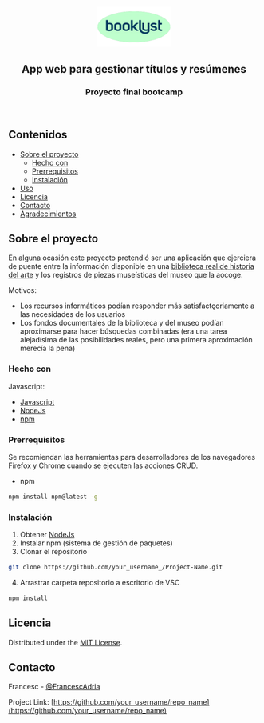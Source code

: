 <!-- PROJECT LOGO -->
<br />
<p align="center">
  <a href="https://github.com/othneildrew/# booklyst">
    <img src="logo/large_booklyst-2.png" alt="Logo" width="150" height="80">
  </a>

  <h2 align="center">
      App web para gestionar títulos y resúmenes
  </h2>
  <h3 align="center">
    Proyecto final bootcamp
  </h3>
    <br />
  
  </p>
</p>



<!-- CONTENIDOS -->
## Contenidos

* [Sobre el proyecto](#sobre-el-proyecto)
  * [Hecho con](#hecho-con)
  * [Prerrequisitos](#prerrequisitos)
  * [Instalación](#instalación)
* [Uso](#uso)
* [Licencia](#licencia)
* [Contacto](#contacto)
* [Agradecimientos](#Agradecimientos)



<!-- Sobre el proyecto -->
## Sobre el proyecto

En alguna ocasión este proyecto pretendió ser una aplicación que ejerciera de puente entre la información disponible en una [biblioteca real de historia del arte](https://www.museunacional.cat/ca/biblioteca-i-arxiu) y los registros de piezas museísticas del museo que la aocoge.

Motivos:
* Los recursos informáticos podían responder más satisfactçoriamente a las necesidades de los usuarios
* Los fondos documentales de la biblioteca y del museo podían aproximarse para hacer búsquedas combinadas (era una tarea alejadísima de las posibilidades reales, pero una primera aproximación merecía la pena)

### Hecho con
Javascript:
* [Javascript](https://www.javascript.com/)
* [NodeJs](https://nodejs.org/)
* [npm](https://www.npmjs.com/)

### Prerrequisitos

Se recomiendan las herramientas para desarrolladores de los navegadores Firefox y Chrome cuando se ejecuten las acciones CRUD.

* npm
```sh
npm install npm@latest -g
```

### Instalación

1. Obtener [NodeJs](https://nodejs.org/en/download/)
2. Instalar npm (sistema de gestión de paquetes)
3. Clonar el repositorio
```sh
git clone https://github.com/your_username_/Project-Name.git
```
4. Arrastrar carpeta repositorio a escritorio de VSC
```sh
npm install
```

<!-- LICENCIA -->
## Licencia

Distributed under the [MIT License](https://opensource.org/licenses/MIT). 

<!-- CONTACTO -->
## Contacto

Francesc - [@FrancescAdria](https://twitter.com/FrancescAdria)

Project Link: [https://github.com/your_username/repo_name](https://github.com/your_username/repo_name)






<!-- MARKDOWN LINKS & IMAGES-->
<!-- https://www.markdownguide.org/basic-syntax/#reference-style-links -->
<!--[contributors-shield]: https://img.shields.io/github/contributors/othneildrew/Best-README-Template.svg?style=flat-square
[contributors-url]: https://github.com/othneildrew/Best-README-Template/graphs/contributors
[forks-shield]: https://img.shields.io/github/forks/othneildrew/Best-README-Template.svg?style=flat-square
[forks-url]: https://github.com/othneildrew/Best-README-Template/network/members
[stars-shield]: https://img.shields.io/github/stars/othneildrew/Best-README-Template.svg?style=flat-square
[stars-url]: https://github.com/othneildrew/Best-README-Template/stargazers
[issues-shield]: https://img.shields.io/github/issues/othneildrew/Best-README-Template.svg?style=flat-square
[issues-url]: https://github.com/othneildrew/Best-README-Template/issues
[license-shield]: https://img.shields.io/github/license/othneildrew/Best-README-Template.svg?style=flat-square
[license-url]: https://github.com/othneildrew/Best-README-Template/blob/master/LICENSE.txt
[linkedin-shield]: https://img.shields.io/badge/-LinkedIn-black.svg?style=flat-square&logo=linkedin&colorB=555
[linkedin-url]: https://linkedin.com/in/othneildrew
[product-screenshot]: images/screenshot.png-->
